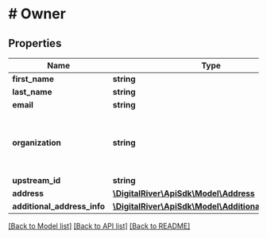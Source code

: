 # # Owner

## Properties

Name | Type | Description | Notes
------------ | ------------- | ------------- | -------------
**first_name** | **string** |  | [optional] 
**last_name** | **string** |  | [optional] 
**email** | **string** |  | [optional] 
**organization** | **string** | The organization of the payment source owner. | [optional] 
**upstream_id** | **string** |  | [optional] 
**address** | [**\DigitalRiver\ApiSdk\Model\Address**](Address.md) |  | 
**additional_address_info** | [**\DigitalRiver\ApiSdk\Model\AdditionalAddressInfo**](AdditionalAddressInfo.md) |  | [optional] 

[[Back to Model list]](../../README.md#documentation-for-models) [[Back to API list]](../../README.md#documentation-for-api-endpoints) [[Back to README]](../../README.md)



